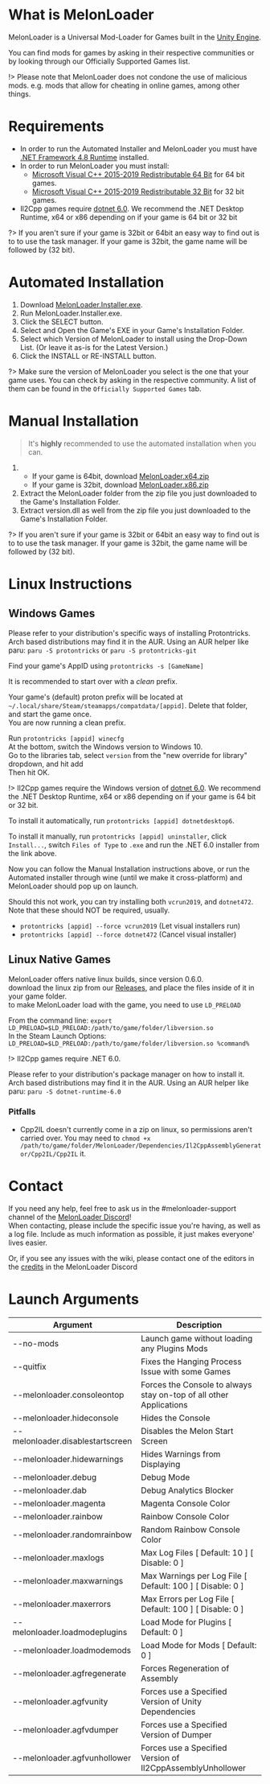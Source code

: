 # What is MelonLoader
MelonLoader is a Universal Mod-Loader for Games built in the [Unity Engine](https://unity.com).

You can find mods for games by asking in their respective communities or by looking through our Officially Supported Games list.

!> Please note that MelonLoader does not condone the use of malicious mods. e.g. mods that allow for cheating in online games, among other things.

# Requirements

- In order to run the Automated Installer and MelonLoader you must have [.NET Framework 4.8 Runtime](https://dotnet.microsoft.com/download/dotnet-framework/net48) installed.
- In order to run MelonLoader you must install:
  - [Microsoft Visual C++ 2015-2019 Redistributable 64 Bit](https://aka.ms/vs/16/release/vc_redist.x64.exe) for 64 bit games.
  - [Microsoft Visual C++ 2015-2019 Redistributable 32 Bit](https://aka.ms/vs/16/release/vc_redist.x86.exe) for 32 bit games.
- Il2Cpp games require [dotnet 6.0](https://dotnet.microsoft.com/en-us/download/dotnet/6.0#runtime-desktop-6.0.19). We recommend the .NET Desktop Runtime, x64 or x86 depending on if your game is 64 bit or 32 bit

?> If you aren't sure if your game is 32bit or 64bit an easy way to find out is to to use the task manager. If your game is 32bit, the game name will be followed by (32 bit).

# Automated Installation

1. Download [MelonLoader.Installer.exe](https://github.com/HerpDerpinstine/MelonLoader/releases/latest/download/MelonLoader.Installer.exe).
2. Run MelonLoader.Installer.exe.
3. Click the SELECT button.
4. Select and Open the Game's EXE in your Game's Installation Folder.
5. Select which Version of MelonLoader to install using the Drop-Down List.  (Or leave it as-is for the Latest Version.)
6. Click the INSTALL or RE-INSTALL button.

?> Make sure the version of MelonLoader you select is the one that your game uses. You can check by asking in the respective community. A list of them can be found in the `Officially Supported Games` tab.

# Manual Installation

> It's **highly** recommended to use the automated installation when you can.

1. - If your game is 64bit, download [MelonLoader.x64.zip](https://github.com/LavaGang/MelonLoader/releases/latest/download/MelonLoader.x64.zip)
   - If your game is 32bit, download [MelonLoader.x86.zip](https://github.com/LavaGang/MelonLoader/releases/latest/download/MelonLoader.x86.zip)
2. Extract the MelonLoader folder from the zip file you just downloaded to the Game's Installation Folder.
3. Extract version.dll as well from the zip file you just downloaded to the Game's Installation Folder. 

?> If you aren't sure if your game is 32bit or 64bit an easy way to find out is to to use the task manager. If your game is 32bit, the game name will be followed by (32 bit).

# Linux Instructions

## Windows Games
Please refer to your distribution's specific ways of installing Protontricks. <br>
Arch based distributions may find it in the AUR. Using an AUR helper like paru: `paru -S protontricks` or `paru -S protontricks-git`

Find your game's AppID using `protontricks -s [GameName]`

It is recommended to start over with a *clean* prefix.

Your game's (default) proton prefix will be located at ` ~/.local/share/Steam/steamapps/compatdata/[appid]`. Delete that folder, and start the game once.<br/>
You are now running a clean prefix.

Run `protontricks [appid] winecfg`<br/>
At the bottom, switch the Windows version to Windows 10.<br>
Go to the libraries tab, select `version` from the "new override for library" dropdown, and hit add<br/>
Then hit OK.

!> Il2Cpp games require the Windows version of [dotnet 6.0](https://dotnet.microsoft.com/en-us/download/dotnet/6.0#runtime-desktop-6.0.28). We recommend the .NET Desktop Runtime, x64 or x86 depending on if your game is 64 bit or 32 bit.

To install it automatically, run `protontricks [appid] dotnetdesktop6`.

To install it manually, run `protontricks [appid] uninstaller`, click `Install...`, switch `Files of Type` to `.exe` and run the .NET 6.0 installer from the link above.

Now you can follow the Manual Installation instructions above, or run the Automated installer through wine (until we make it cross-platform) and MelonLoader should pop up on launch.

Should this not work, you can try installing both `vcrun2019`, and `dotnet472`. Note that these should NOT be required, usually.
* `protontricks [appid] --force vcrun2019` (Let visual installers run)
* `protontricks [appid] --force dotnet472` (Cancel visual installer)

## Linux Native Games
MelonLoader offers native linux builds, since version 0.6.0. <br>
download the linux zip from our [Releases](https://github.com/LavaGang/MelonLoader/releases), and place the files inside of it in your game folder. <br>
to make MelonLoader load with the game, you need to use `LD_PRELOAD`

From the command line: `export LD_PRELOAD=$LD_PRELOAD:/path/to/game/folder/libversion.so` <br>
In the Steam Launch Options: `LD_PRELOAD=$LD_PRELOAD:/path/to/game/folder/libversion.so %command%`

!> Il2Cpp games require .NET 6.0.

Please refer to your distribution's package manager on how to install it. <br>
Arch based distributions may find it in the AUR. Using an AUR helper like paru: `paru -S dotnet-runtime-6.0`

### Pitfalls
* Cpp2IL doesn't currently come in a zip on linux, so permissions aren't carried over. You may need to `chmod +x /path/to/game/folder/MelonLoader/Dependencies/Il2CppAssemblyGenerator/Cpp2IL/Cpp2IL` it.

# Contact

If you need any help, feel free to ask us in the #melonloader-support channel of the [MelonLoader Discord](https://discord.gg/2Wn3N2P)!<br>
When contacting, please include the specific issue you're having, as well as a log file. Include as much information as possible, it just makes everyone' lives easier.

Or, if you see any issues with the wiki, please contact one of the editors in the [credits](credits.md) in the MelonLoader Discord


# Launch Arguments

| Argument              | Description                              |
| --------------------- | ---------------------------------------- |
| --no-mods	| Launch game without loading any Plugins Mods |
| --quitfix	| Fixes the Hanging Process Issue with some Games |
| --melonloader.consoleontop | Forces the Console to always stay on-top of all other Applications |
| --melonloader.hideconsole	| Hides the Console |
| --melonloader.disablestartscreen | Disables the Melon Start Screen |
| --melonloader.hidewarnings | Hides Warnings from Displaying |
| --melonloader.debug	| Debug Mode |
| --melonloader.dab	| Debug Analytics Blocker |
| --melonloader.magenta	| Magenta Console Color |
| --melonloader.rainbow	| Rainbow Console Color |
| --melonloader.randomrainbow	| Random Rainbow Console Color |
| --melonloader.maxlogs	| Max Log Files [ Default: 10 ] [ Disable: 0 ] |
| --melonloader.maxwarnings	| Max Warnings per Log File [ Default: 100 ] [ Disable: 0 ] |
| --melonloader.maxerrors	| Max Errors per Log File [ Default: 100 ] [ Disable: 0 ] |
| --melonloader.loadmodeplugins | Load Mode for Plugins [ Default: 0 ] |
| --melonloader.loadmodemods | Load Mode for Mods [ Default: 0 ] |
| --melonloader.agfregenerate	| Forces Regeneration of Assembly |
| --melonloader.agfvunity	| Forces use a Specified Version of Unity Dependencies |
| --melonloader.agfvdumper | Forces use a Specified Version of Dumper |
| --melonloader.agfvunhollower | Forces use a Specified Version of Il2CppAssemblyUnhollower |
